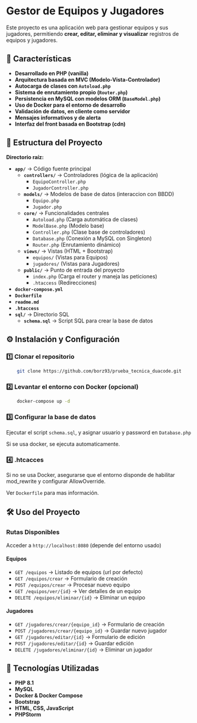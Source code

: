 # **Gestor de Equipos y Jugadores**

Este proyecto es una aplicación web para gestionar equipos y sus jugadores, permitiendo **crear, editar, eliminar y visualizar** registros de equipos y jugadores.

## **📌 Características**
* **Desarrollado en PHP (vanilla)**  
* **Arquitectura basada en MVC (Modelo-Vista-Controlador)**  
* **Autocarga de clases con `Autoload.php`**  
* **Sistema de enrutamiento propio (`Router.php`)**  
* **Persistencia en MySQL con modelos ORM (`BaseModel.php`)**  
* **Uso de Docker para el entorno de desarrollo**  
* **Validación de datos, en cliente como servidor**  
* **Mensajes informativos y de alerta**  
* **Interfaz del front basada en Bootstrap (cdn)**

## **📂 Estructura del Proyecto**

**Directorio raíz:**  

- **`app/`** → Código fuente principal
  - **`controllers/`** → Controladores (lógica de la aplicación)
      - `EquipoController.php`
      - `JugadorController.php`
  - **`models/`** → Modelos de base de datos (interaccion con BBDD)
      - `Equipo.php`
      - `Jugador.php`
  - **`core/`** → Funcionalidades centrales
    - `Autoload.php` (Carga automática de clases)
    - `ModelBase.php` (Modelo base)
    - `Controller.php` (Clase base de controladores)
    - `Database.php` (Conexión a MySQL con Singleton)
    - `Router.php` (Enrutamiento dinámico)
  - **`views/`** → Vistas (HTML + Bootstrap)
    - `equipos/` (Vistas para Equipos)
    - `jugadores/` (Vistas para Jugadores)
  - **`public/`** → Punto de entrada del proyecto
      - `index.php` (Carga el router y maneja las peticiones)
      - `.htaccess` (Redirecciones)
- **`docker-compose.yml`**
- **`Dockerfile`**
- **`readme.md`**
- **`.htaccess`**
- **`sql/`** → Directorio SQL
  - **`schema.sql`** → Script SQL para crear la base de datos

## **⚙️ Instalación y Configuración**

### **1️⃣ Clonar el repositorio**
```sh
    git clone https://github.com/borz93/prueba_tecnica_duacode.git  
```

### **2️⃣ Levantar el entorno con Docker (opcional)**
```sh
    docker-compose up -d
```

### **3️⃣ Configurar la base de datos**
Ejecutar el script `schema.sql`, y asignar usuario y password en `Database.php`

Si se usa docker, se ejecuta automaticamente.

### **4️⃣ .htcacces**
Si no se usa Docker, asegurarse que el entorno disponde de habilitar mod_rewrite y configurar AllowOverride.

Ver `Dockerfile` para mas información.

## **🛠️ Uso del Proyecto**

### **Rutas Disponibles**

Acceder a `http://localhost:8080` (depende del entorno usado)

#### **Equipos**
- `GET /equipos` → Listado de equipos (url por defecto)
- `GET /equipos/crear` → Formulario de creación
- `POST /equipos/crear` → Procesar nuevo equipo
- `GET /equipos/ver/{id}` → Ver detalles de un equipo
- `DELETE /equipos/eliminar/{id}` → Eliminar un equipo

#### **Jugadores**
- `GET /jugadores/crear/{equipo_id}` → Formulario de creación
- `POST /jugadores/crear/{equipo_id}` → Guardar nuevo jugador
- `GET /jugadores/editar/{id}` → Formulario de edición
- `POST /jugadores/editar/{id}` → Guardar edición
- `DELETE /jugadores/eliminar/{id}` → Eliminar un jugador

## **📌 Tecnologías Utilizadas**
- **PHP 8.1**
- **MySQL**
- **Docker & Docker Compose**
- **Bootstrap**
- **HTML, CSS, JavaScript**
- **PHPStorm**


